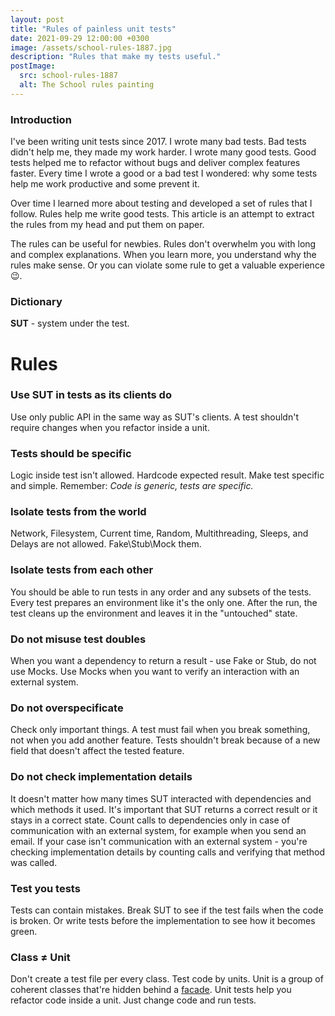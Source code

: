 ```yaml
---
layout: post
title: "Rules of painless unit tests"
date: 2021-09-29 12:00:00 +0300
image: /assets/school-rules-1887.jpg
description: "Rules that make my tests useful."
postImage:
  src: school-rules-1887
  alt: The School rules painting
---
```


### Introduction

I've been writing unit tests since 2017.
I wrote many bad tests.
Bad tests didn't help me, they made my work harder.
I wrote many good tests.
Good tests helped me to refactor without bugs and deliver complex features faster.
Every time I wrote a good or a bad test I wondered:
why some tests help me work productive and some prevent it. 

Over time I learned more about testing and developed a set of rules that I follow.
Rules help me write good tests.
This article is an attempt to extract the rules from my head and put them on paper.

The rules can be useful for newbies.
Rules don't overwhelm you with long and complex explanations.
When you learn more, you understand why the rules make sense.
Or you can violate some rule to get a valuable experience 😉.

### Dictionary

**SUT** - system under the test.

# Rules

### Use SUT in tests as its clients do
Use only public API in the same way as SUT's clients.
A test shouldn't require changes when you refactor inside a unit.

### Tests should be specific
Logic inside test isn't allowed.
Hardcode expected result.
Make test specific and simple.
Remember: *Code is generic, tests are specific.*

### Isolate tests from the world
Network, Filesystem, Current time, Random, Multithreading, Sleeps, and Delays are not allowed.
Fake\Stub\Mock them.

### Isolate tests from each other
You should be able to run tests in any order and any subsets of the tests.
Every test prepares an environment like it's the only one.
After the run, the test cleans up the environment and leaves it in the "untouched" state.

### Do not misuse test doubles
When you want a dependency to return a result - use Fake or Stub, do not use Mocks.
Use Mocks when you want to verify an interaction with an external system.

### Do not overspecificate
Check only important things.
A test must fail when you break something, not when you add another feature.
Tests shouldn't break because of a new field that doesn't affect the tested feature.

### Do not check implementation details
It doesn't matter how many times SUT interacted with dependencies and which methods it used.
It's important that SUT returns a correct result or it stays in a correct state.
Count calls to dependencies only in case of communication with an external system, for example when you send an email.
If your case isn't communication with an external system - you're checking implementation details by counting calls and verifying that method was called.

### Test you tests
Tests can contain mistakes.
Break SUT to see if the test fails when the code is broken.
Or write tests before the implementation to see how it becomes green.

### Class ≠ Unit
Don't create a test file per every class.
Test code by units.
Unit is a group of coherent classes that're hidden behind a [facade](https://en.wikipedia.org/wiki/Facade_pattern).
Unit tests help you refactor code inside a unit.
Just change code and run tests.